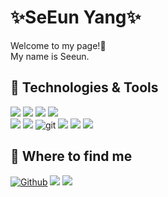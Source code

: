
# ✨SeEun Yang✨

Welcome to my page!👋</br>
My name is Seeun.


## 🔧 Technologies & Tools
<a><img src="https://img.shields.io/badge/C Sharp-239120?style=flat-square&logo=C Sharp&logoColor=#239120"/></a>
<a><img src="https://img.shields.io/badge/C++-00599C?style=flat-square&logo=C%2B%2B&logoColor=white"/></a>
<a><img src="https://img.shields.io/badge/SQLite-003B57?style=flat-square&logo=SQLite&logoColor=#003B57"/></a>
<a><img src="https://img.shields.io/badge/Node.js-339933?style=flat-square&logo=Node.js&logoColor=white"/></a>
</br>
<a><img src="https://img.shields.io/badge/Unity-000000?style=flat-square&logo=Unity&logoColor=#000000"/></a>
<a><img src="https://img.shields.io/badge/Unreal Engine-0E1128?style=flat-square&logo=Unreal Engine&logoColor=#0E1128"/></a>
<a><img alt="git" src="https://img.shields.io/badge/-Git-F05032?style=flat-square&logo=git&logoColor=white" /></a>
<a><img src="https://img.shields.io/badge/GitHub-181717?style=flat-square&logo=GitHub&logoColor=#181717"/></a>
<a><img src="https://img.shields.io/badge/Visual Studio-5C2D91?style=flat-square&logo=Visual Studio&logoColor=FFFFFF"/></a>
<a><img src="https://img.shields.io/badge/Windows-0078D6?style=flat-square&logo=Windows&logoColor=#0078D6"/></a>



## 💬 Where to find me
<a href="https://github.com/tpdms025" target="_blank"><img alt="Github" src="https://img.shields.io/badge/GitHub-%2312100E.svg?&style=style=flat-square&logo=Github&logoColor=white"/></a>
<a href="https://www.instagram.com/yangseeun25/"><img src="https://img.shields.io/badge/Instagram-E4405F?style=flat-square&logo=Instagram&logoColor=white&link=https://www.instagram.com/yangseeun25/"/></a>
<a href="mailto:seyang.dev@gmail.com"><img src="https://img.shields.io/badge/Gmail-e63d1f?style=flat-square&logo=Gmail&logoColor=white&link=seyang.dev@gmail.com"/></a>
  
<!--
<img src="https://emojis.slackmojis.com/emojis/images/1531849430/4246/blob-sunglasses.gif?1531849430" width="30"/> 
- 🔭 I’m currently working on ...
- 🌱 I’m currently learning ...
- 👯 I’m looking to collaborate on ...
- 🤔 I’m looking for help with ...
- 💬 Ask me about ...
- 📫 How to reach me: ...
- 😄 Pronouns: ...
- ⚡ Fun fact: ...
[![Hits](https://hits.seeyoufarm.com/api/count/incr/badge.svg?url=https%3A%2F%2Fgithub.com%2Ftpdms025&count_bg=%2379C83D&title_bg=%23555555&icon=&icon_color=%23E7E7E7&title=hits&edge_flat=false)](https://hits.seeyoufarm.com)

-->

